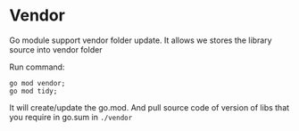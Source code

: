 # Vendor

Go module support vendor folder update. It allows we stores the library source into vendor folder

Run command:

```
go mod vendor;
go mod tidy;
```

It will create/update the go.mod. And pull source code of version of libs that you require in go.sum in `./vendor`
